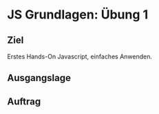 # JS Grundlagen: Übung 1

## Ziel
Erstes Hands-On Javascript, einfaches Anwenden.

## Ausgangslage


## Auftrag

